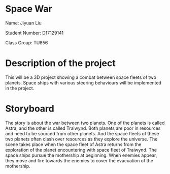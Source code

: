 # Space War
Name: Jiyuan Liu

Student Number: D17129141

Class Group: TU856

# Description of the project
This will be a 3D project showing a combat between space fleets of two planets. Space ships with various steering behaviours will be implemented in the project.

# Storyboard
The story is about the war between two planets. One of the planets is called Astra, and the other is called Traiwynd. Both planets are poor in resources and need to be sourced from other planets. And the space fleets of these two planets often clash over resources as they explore the universe.
The scene takes place when the space fleet of Astra returns from the exploration of the planet encountering with space fleet of Traiwynd. The space ships pursue the mothership at beginning. When enemies appear, they move and fire towards the enemies to cover the evacuation of the mothership.

